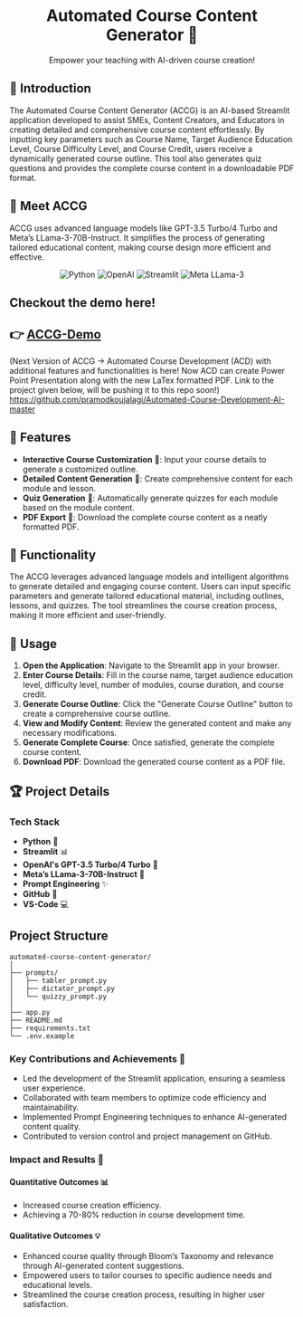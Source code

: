 <h1 align="center">Automated Course Content Generator 🤖</h1>

<p align="center">
Empower your teaching with AI-driven course creation!
</p>

## 📘 Introduction

The Automated Course Content Generator (ACCG) is an AI-based Streamlit application developed to assist SMEs, Content Creators, and Educators in creating detailed and comprehensive course content effortlessly. By inputting key parameters such as Course Name, Target Audience Education Level, Course Difficulty Level, and Course Credit, users receive a dynamically generated course outline. This tool also generates quiz questions and provides the complete course content in a downloadable PDF format.

## 🤖 Meet ACCG

ACCG uses advanced language models like GPT-3.5 Turbo/4 Turbo and Meta’s LLama-3-70B-Instruct. It simplifies the process of generating tailored educational content, making course design more efficient and effective.
<p align="center">
  <img src="https://img.shields.io/badge/Python-%233776AB.svg?style=for-the-badge&logo=Python&logoColor=white" alt="Python">
  <img src="https://img.shields.io/badge/OpenAI-%23FFFFFF.svg?style=for-the-badge&logo=OpenAI&logoColor=black" alt="OpenAI">
  <img src="https://img.shields.io/badge/Streamlit-%23FF0000.svg?style=for-the-badge&logo=Streamlit&logoColor=red&color=white" alt="Streamlit">
  <img src="https://img.shields.io/badge/Meta-LLama--3-%233776AB.svg?style=for-the-badge&logo=Meta&logoColor=white" alt="Meta LLama-3">
</p>

## Checkout the demo here!
## 👉 [ACCG-Demo](https://www.veed.io/view/fd48948d-6db0-4411-ada7-cfd40ffb19d4?panel=share)
(Next Version of ACCG -> Automated Course Development (ACD) with additional features and functionalities is here! Now ACD can create Power Point Presentation along with the new LaTex formatted PDF. Link to the project given below, will be pushing it to this repo soon!)
https://github.com/pramodkoujalagi/Automated-Course-Development-AI-master

## 🌟 Features

- **Interactive Course Customization** 🎨: Input your course details to generate a customized outline.
- **Detailed Content Generation** 📝: Create comprehensive content for each module and lesson.
- **Quiz Generation** 🧩: Automatically generate quizzes for each module based on the module content.
- **PDF Export** 📄: Download the complete course content as a neatly formatted PDF.

## 📝 Functionality

The ACCG leverages advanced language models and intelligent algorithms to generate detailed and engaging course content. Users can input specific parameters and generate tailored educational material, including outlines, lessons, and quizzes. The tool streamlines the course creation process, making it more efficient and user-friendly.

## 🚀 Usage

1. **Open the Application**: Navigate to the Streamlit app in your browser.
2. **Enter Course Details**: Fill in the course name, target audience education level, difficulty level, number of modules, course duration, and course credit.
3. **Generate Course Outline**: Click the "Generate Course Outline" button to create a comprehensive course outline.
4. **View and Modify Content**: Review the generated content and make any necessary modifications.
5. **Generate Complete Course**: Once satisfied, generate the complete course content.
6. **Download PDF**: Download the generated course content as a PDF file.

## 🏆 Project Details

### Tech Stack

- **Python** 🐍
- **Streamlit** 📊
- **OpenAI's GPT-3.5 Turbo/4 Turbo** 🤖
- **Meta’s LLama-3-70B-Instruct** 🦙
- **Prompt Engineering** ✨
- **GitHub** 🐙
- **VS-Code** 💻

## Project Structure

```plaintext
automated-course-content-generator/
│
├── prompts/
│   ├── tabler_prompt.py
│   ├── dictator_prompt.py
│   └── quizzy_prompt.py
│
├── app.py
├── README.md
├── requirements.txt
└── .env.example
```

### Key Contributions and Achievements 🌟

- Led the development of the Streamlit application, ensuring a seamless user experience.
- Collaborated with team members to optimize code efficiency and maintainability.
- Implemented Prompt Engineering techniques to enhance AI-generated content quality.
- Contributed to version control and project management on GitHub.

### Impact and Results 🚀

#### Quantitative Outcomes 📊

- Increased course creation efficiency.
- Achieving a 70-80% reduction in course development time.

#### Qualitative Outcomes 💡

- Enhanced course quality through Bloom’s Taxonomy and relevance through AI-generated content suggestions.
- Empowered users to tailor courses to specific audience needs and educational levels.
- Streamlined the course creation process, resulting in higher user satisfaction.




<!--## ⚖️ License

This project is licensed under the MIT License - see the [LICENSE](LICENSE) file for details.--!>
